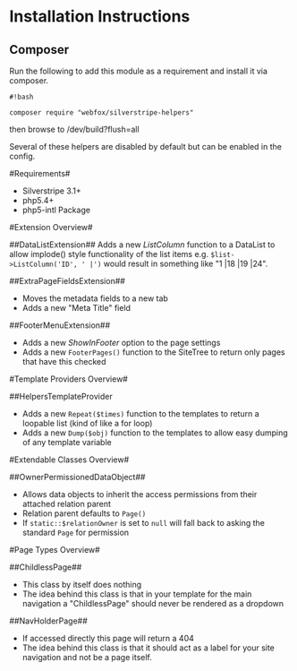 # Installation Instructions #
## Composer ##
Run the following to add this module as a requirement and install it via composer.

```
#!bash

composer require "webfox/silverstripe-helpers"
```
then browse to /dev/build?flush=all

Several of these helpers are disabled by default but can be enabled in the config.


#Requirements#
* Silverstripe 3.1+
* php5.4+
* php5-intl Package 

#Extension Overview#

##DataListExtension##
Adds a new *ListColumn* function to a DataList to allow implode() style functionality of the list items e.g. `$list->ListColumn('ID', ' |')` 
would result in something like "1 |18 |19 |24".

##ExtraPageFieldsExtension##
 - Moves the metadata fields to a new tab
 - Adds a new "Meta Title" field
 
##FooterMenuExtension##
 - Adds a new *ShowInFooter* option to the page settings
 - Adds a new `FooterPages()` function to the SiteTree to return only pages that have this checked

#Template Providers Overview#

##HelpersTemplateProvider
 - Adds a new `Repeat($times)` function to the templates to return a loopable list (kind of like a for loop)
 - Adds a new `Dump($obj)` function to the templates to allow easy dumping of any template variable
 
#Extendable Classes Overview#
 
##OwnerPermissionedDataObject##
 - Allows data objects to inherit the access permissions from their attached relation parent
 - Relation parent defaults to `Page()`
 - If `static::$relationOwner` is set to `null` will fall back to asking the standard `Page` for permission
 
#Page Types Overview#
 
##ChildlessPage##
 - This class by itself does nothing 
 - The idea behind this class is that in your template for the main navigation a "ChildlessPage" should never be rendered as a dropdown
 
##NavHolderPage##
 - If accessed directly this page will return a 404
 - The idea behind this class is that it should act as a label for your site navigation and not be a page itself.